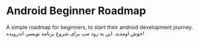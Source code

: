 # Android Beginner Roadmap
A simple roadmap for beginners, to start their android development journey.
خوش اومدید. این یه رود مپ برای شروع برنامه نویسی اندرویده!
